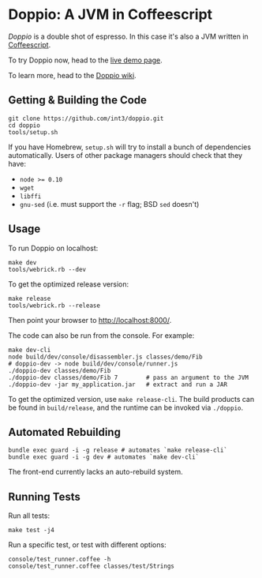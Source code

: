 Doppio: A JVM in Coffeescript
=============================

_Doppio_ is a double shot of espresso.
In this case it's also a JVM written in [Coffeescript](http://coffeescript.org/).

To try Doppio now, head to the [live demo page](http://int3.github.io/doppio/).

To learn more, head to the [Doppio wiki](https://github.com/int3/doppio/wiki).

Getting & Building the Code
---------------------------

    git clone https://github.com/int3/doppio.git
    cd doppio
    tools/setup.sh

If you have Homebrew, `setup.sh` will try to install a bunch of dependencies
automatically. Users of other package managers should check that they have:

* `node >= 0.10`
* `wget`
* `libffi`
* `gnu-sed` (i.e. must support the `-r` flag; BSD `sed` doesn't)

Usage
-----

To run Doppio on localhost:

    make dev
    tools/webrick.rb --dev

To get the optimized release version:

    make release
    tools/webrick.rb --release

Then point your browser to [http://localhost:8000/](http://localhost:8000/).

The code can also be run from the console. For example:

    make dev-cli
    node build/dev/console/disassembler.js classes/demo/Fib
    # doppio-dev -> node build/dev/console/runner.js
    ./doppio-dev classes/demo/Fib
    ./doppio-dev classes/demo/Fib 7        # pass an argument to the JVM
    ./doppio-dev -jar my_application.jar   # extract and run a JAR
    
To get the optimized version, use `make release-cli`. The build products can be
found in `build/release`, and the runtime can be invoked via `./doppio`.

Automated Rebuilding
--------------------

    bundle exec guard -i -g release # automates `make release-cli`
    bundle exec guard -i -g dev # automates `make dev-cli`

The front-end currently lacks an auto-rebuild system.

Running Tests
-------------

Run all tests:

    make test -j4

Run a specific test, or test with different options:

    console/test_runner.coffee -h
    console/test_runner.coffee classes/test/Strings

